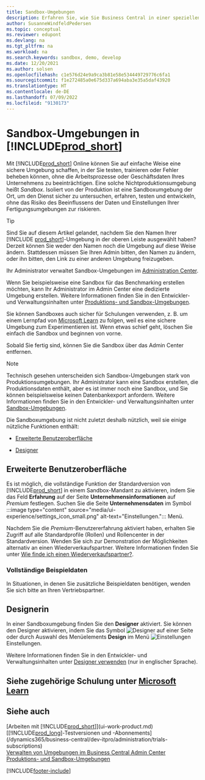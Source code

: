 ```yaml
---
title: Sandbox-Umgebungen
description: Erfahren Sie, wie Sie Business Central in einer speziellen Umgebung sicher erforschen, erlernen, demonstrieren, entwickeln, Probleme beheben und testen können.
author: SusanneWindfeldPedersen
ms.topic: conceptual
ms.reviewer: edupont
ms.devlang: na
ms.tgt_pltfrm: na
ms.workload: na
ms.search.keywords: sandbox, demo, develop
ms.date: 12/20/2021
ms.author: solsen
ms.openlocfilehash: c1e576d24e9a9ca3b81e58e534449729776c6fa1
ms.sourcegitcommit: f1e272485a0e675d337a694aba3e35a5daf43920
ms.translationtype: HT
ms.contentlocale: de-DE
ms.lasthandoff: 07/09/2022
ms.locfileid: "9130173"
---
```

# <a name="sandbox-environments-in-prod_short"></a>Sandbox-Umgebungen in [!INCLUDE[prod_short](includes/prod_short.md)]

Mit [!INCLUDE[prod_short](includes/prod_short.md)] Online können Sie auf einfache Weise eine sichere Umgebung schaffen, in der Sie testen, trainieren oder Fehler beheben können, ohne die Arbeitsprozesse oder Geschäftsdaten Ihres Unternehmens zu beeinträchtigen. Eine solche Nichtproduktionsumgebung heißt *Sandbox*. Isoliert von der Produktion ist eine Sandboxumgebung der Ort, um den Dienst sicher zu untersuchen, erfahren, testen und entwickeln, ohne das Risiko des Beeinflussens der Daten und Einstellungen Ihrer Fertigungsumgebungen zur riskieren.  

> [!TIP]
> Sind Sie auf diesem Artikel gelandet, nachdem Sie den Namen Ihrer [!INCLUDE [prod_short](includes/prod_short.md)]-Umgebung in der oberen Leiste ausgewählt haben? Derzeit können Sie weder den Namen noch die Umgebung auf diese Weise ändern. Stattdessen müssen Sie Ihren Admin bitten, den Namen zu ändern, oder ihn bitten, den Link zu einer anderen Umgebung freizugeben.

Ihr Administrator verwaltet Sandbox-Umgebungen im [Administration Center](/dynamics365/business-central/dev-itpro/administration/tenant-admin-center-environments?toc=/dynamics365/business-central/toc.json).  

Wenn Sie beispielsweise eine Sandbox für das Benchmarking erstellen möchten, kann Ihr Administrator im Admin Center eine dedizierte Umgebung erstellen. Weitere Informationen finden Sie in den Entwickler- und Verwaltungsinhalten unter [Produktions- und Sandbox-Umgebungen](/dynamics365/business-central/dev-itpro/administration/environment-types).  

Sie können Sandboxes auch sicher für Schulungen verwenden, z. B. um einem Lernpfad von [Microsoft Learn](/learn/dynamics365/business-central?WT.mc_id=dyn365bc_landingpage-docs) zu folgen, weil es eine sichere Umgebung zum Experimentieren ist. Wenn etwas schief geht, löschen Sie einfach die Sandbox und beginnen von vorne.  

Sobald Sie fertig sind, können Sie die Sandbox über das Admin Center entfernen.  

> [!NOTE]
> Technisch gesehen unterscheiden sich Sandbox-Umgebungen stark von Produktionsumgebungen. Ihr Administrator kann eine Sandbox erstellen, die Produktionsdaten enthält, aber es ist immer noch eine Sandbox, und Sie können beispielsweise keinen Datenbankexport anfordern. Weitere Informationen finden Sie in den Entwickler- und Verwaltungsinhalten unter [Sandbox-Umgebungen](/dynamics365/business-central/dev-itpro/administration/environment-types#sandbox-environments).

Die Sandboxumgebung ist nicht zuletzt deshalb nützlich, weil sie einige nützliche Funktionen enthält:

* [Erweiterte Benutzeroberfläche](#advanced-user-experience)  
<!--* [Complete sample data](#complete-sample-data)  -->
* [Designer](#designer)  

## <a name="advanced-user-experience"></a>Erweiterte Benutzeroberfläche

Es ist möglich, die vollständige Funktion der Standardversion von [!INCLUDE[prod_short](includes/prod_short.md)] in einem Sandbox-Mandant zu aktivieren, indem Sie das Feld **Erfahrung** auf der Seite **Unternehmensinformationen** auf *Premium* festlegen. Suchen Sie die Seite **Unternehmensdaten** im Symbol :::image type="content" source="media/ui-experience/settings_icon_small.png" alt-text="Einstellungen."::: Menü.  

Nachdem Sie die *Premium*-Benutzererfahrung aktiviert haben, erhalten Sie Zugriff auf alle Standardprofile (Rollen) und Rollencenter in der Standardversion. Wenden Sie sich zur Demonstration der Möglichkeiten alternativ an einen Wiederverkaufspartner. Weitere Informationen finden Sie unter [Wie finde ich einen Wiederverkaufspartner?](across-faq.yml#how-do-i-find-a-reselling-partner).  

### <a name="complete-sample-data"></a>Vollständige Beispieldaten

In Situationen, in denen Sie zusätzliche Beispieldaten benötigen, wenden Sie sich bitte an Ihren Vertriebspartner.
<!-- In the sandbox environment, you can also create a new company with the **Advanced Evaluation - Complete Sample Data** option so that you can take training or step through walkthroughs that require additional sample data, such as [Walkthrough: Receiving and Putting Away in Basic Warehouse Configurations](walkthrough-receiving-and-putting-away-in-basic-warehousing.md).   -->

<!--#### To create a company with complete sample data in a sandbox

1. Choose the ![Lightbulb that opens the Tell Me feature.](media/ui-search/search_small.png "Tell me what you want to do") icon, enter **Companies**, and then choose the related link.  
2. Choose the **New** action, and then choose **Create New Company**.  
3. In the **Assisted Setup for Creating a Company** page, choose **Next**.  
4. Specify a name for the new company, and then, in the **Select the data and setup to get started** field, choose **Advanced Evaluation - Complete Sample Data**.  
5. Complete the rest of the assisted setup guide.  

When the assisted setup guide completes, you can start exploring the new company with the complete sample data. For more information, see [Creating New Companies in [!INCLUDE[prod_short](includes/prod_short.md)]](about-new-company.md).  -->

## <a name="designer"></a>Designerin

In einer Sandboxumgebung finden Sie den **Designer** aktiviert. Sie können den Designer aktivieren, indem Sie das Symbol ![Designer](./media/across-sandbox/sandbox-inclient-design-icon.png) auf einer Seite oder durch Auswahl des Menüelements **Design** im Menü ![Einstellungen ](media/ui-experience/settings_icon_small.png) Einstellungen.  

Weitere Informationen finden Sie in den Entwickler- und Verwaltungsinhalten unter [Designer verwenden](/dynamics365/business-central/dev-itpro/developer/devenv-inclient-designer) (nur in englischer Sprache).  

<!-- ![In-client Designer.](./media/across-sandbox/sandbox-inclient-designer.png) -->

## <a name="see-related-training-at-microsoft-learn"></a>Siehe zugehörige Schulung unter [Microsoft Learn](/learn/modules/admin-online-dynamics-365-business-central/)

## <a name="see-also"></a>Siehe auch

[Arbeiten mit [!INCLUDE[prod_short](includes/prod_short.md)]](ui-work-product.md)  
[[!INCLUDE[prod_long](includes/prod_long.md)]-Testversionen und -Abonnements](/dynamics365/business-central/dev-itpro/administration/trials-subscriptions)  
[Verwalten von Umgebungen im Business Central Admin Center](/dynamics365/business-central/dev-itpro/administration/tenant-admin-center-environments)  
[Produktions- und Sandbox-Umgebungen](/dynamics365/business-central/dev-itpro/administration/environment-types)  


[!INCLUDE[footer-include](includes/footer-banner.md)]
